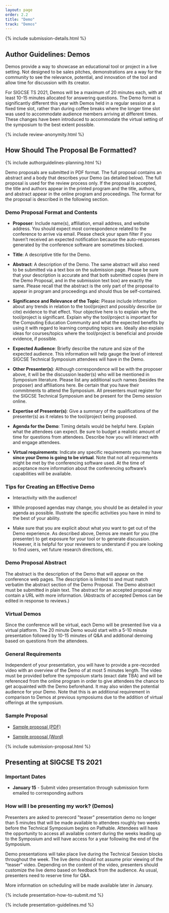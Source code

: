 ```yaml
---
layout: page
order: 2.2
title: "Demo"
track: "Demos"
---
```


{% include submission-details.html %}

<!-- {% include covid-guidelines-alert.html %} -->

## Author Guidelines: Demos

Demos provide a way to showcase an educational tool or project in a live setting. Not designed to be sales pitches, demonstrations are a way for the community to see the relevance, potential, and innovation of the tool and allow time for discussion with its creator. 

For SIGCSE TS 2021, Demos will be a maximum of 20 minutes each, with at least 10-15 minutes allocated for answering questions. The Demo format is significantly different this year with Demos held in a regular session at a fixed time slot, rather than during coffee breaks where the longer time slot was used to accommodate audience members arriving at different times. These changes have been introduced to accommodate the virtual setting of the symposium to the best extent possible.

{% include review-anonymity.html %}

## How Should The Proposal Be Formatted?
{% include authorguidelines-planning.html %}

Demo proposals are submitted in PDF format. The full proposal contains an abstract and a body that describes your Demo (as detailed below). The full proposal is used for the review process only. If the proposal is accepted, the title and authors appear in the printed program and the title, authors, and abstract appear in the online program and proceedings. The format for the proposal is described in the following section.

### Demo Proposal Format and Contents

* **Proposer**: Include name(s), affiliation, email address, and website address. You should expect most correspondence related to the conference to arrive via email. Please check your spam filter if you haven’t received an expected notification because the auto-responses generated by the conference software are sometimes blocked.

* **Title**: A descriptive title for the Demo.

* **Abstract**: A description of the Demo. The same abstract will also need to be submitted via a text box on the submission page. Please be sure that your description is accurate and that both submitted copies (here in the Demo Proposal, and in the submission text box) are exactly the same. Please recall that the abstract is the only part of the proposal to appear in program and proceedings and should thus be self-contained.

* **Significance and Relevance of the Topic**: Please include information about any trends in relation to the tool/project and possibly describe (or cite) evidence to that effect. Your objective here is to explain why the tool/project is significant. Explain why the tool/project is important for the Computing Education Community and what the expected benefits by using it with regard to learning computing topics  are. Ideally also explain ideas for courses/topics where the tool/project is beneficial and provide evidence, if possible.

* **Expected Audience**: Briefly describe the nature and size of the expected audience. This information will help gauge the level of interest SIGCSE Technical Symposium attendees will have in the Demo.

* **Other Presenter(s)**: Although correspondence will be with the proposer above, it will be the discussion leader(s) who will be mentioned in Symposium literature. Please list any additional such names (besides the proposer) and affiliations here. Be certain that you have their commitments to attend the Symposium. All presenters must register for the SIGCSE Technical Symposium and be present for the Demo session online.

* **Expertise of Presenter(s)**: Give a summary of the qualifications of the presenter(s) as it relates to the tool/project being proposed.

* **Agenda for the Demo**: Timing details would be helpful here. Explain what the attendees can expect. Be sure to budget a realistic amount of time for questions from attendees. Describe how you will interact with and engage attendees.

* **Virtual requirements**: Indicate any specific requirements you may have **since your Demo is going to be virtual**. Note that not all requirements might be met by the conferencing software used. At the time of acceptance more information about the conferencing software’s capabilities will be available.

### Tips for Creating an Effective Demo

* Interactivity with the audience!

* While proposed agendas may change, you should be as detailed in your agenda as possible.  Illustrate the specific activities you have in mind to the best of your ability.

* Make sure that you are explicit about what *you* want to get out of the Demo experience.  As described above, Demos are meant for you (the presenter) to get exposure for your tool or to generate discussion.  However, it is helpful for your reviewers to understand if you are looking to find users, vet future research directions, etc.

### Demo Proposal Abstract

The abstract is the description of the Demo that will appear on the conference web pages. The description is limited to and must match verbatim the abstract section of the Demo Proposal. The Demo abstract must be submitted in plain text. The abstract for an accepted proposal may contain a URL with more information. (Abstracts of accepted Demos can be edited in response to reviews.)

### Virtual Demos

Since the conference will be virtual, each Demo will be presented live via a virtual platform.  The 20 minute Demo would start with a 5-10 minute presentation followed by 10-15 minutes of Q&A and additional demoing based on questions from the attendees.

### General Requirements

Independent of your presentation, you will have to provide a pre-recorded video with an overview of the Demo of at most 5 minutes length. The video must be provided before the symposium starts (exact date TBA) and will be referenced from the online program in order to give attendees the chance to get acquainted with the Demo beforehand. It may also widen the potential audience for your Demo. Note that this is an additional requirement in comparison to Demos at previous symposiums due to the addition of virtual offerings at the symposium.


### Sample Proposal

* [Sample proposal (PDF)](/docs/sigcse-sample-demo.pdf)

* [Sample proposal (Word)](/docs/sigcse-sample-demo.docx)

{% include submission-proposal.html %}

## Presenting at SIGCSE TS 2021

### Important Dates

* __January 15__ - Submit video presentation through submission form emailed to corresponding authors

### How will I be presenting my work? (Demos)

Presenters are asked to prerecord "teaser" presentation demo no longer than 5 minutes that will be made available to attendees roughly two weeks before the Technical Symposium begins on Pathable.  Attendees will have the opportunity to access all available content during the weeks leading up to the Symposium and will have access for a year following the end of the Symposium.  

Demo presentations will take place live during the Technical Session blocks throughout the week. The live demo should not assume prior viewing of the "teaser" video. Depending on the content of the video, presenters should customize the live demo based on feedback from the audience. As usual, presenters need to reserve time for Q&amp;A. 

More information on scheduling will be made available later in January.

{% include presentation-how-to-submit.md %}

{% include presentation-guidelines.md %}